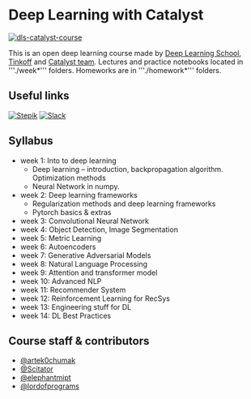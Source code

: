 # Deep Learning with Catalyst

[![dls-catalyst-course](https://github.com/catalyst-team/catalyst-pics/blob/master/pics/catalyst-dl-course-poster-eng.png)](https://github.com/catalyst-team/dl-course)

This is an open deep learning course made by [Deep Learning School](https://dlschool.org), [Tinkoff](https://tinkoff.ru) and [Catalyst team](https://github.com/catalyst-team). Lectures and practice notebooks located in '''./week*''' folders. Homeworks are in '''./homework*''' folders.

## Useful links

[![Stepik](https://img.shields.io/badge/DLS-Stepik-success)](https://stepik.org/course/83344/syllabus)
[![Slack](https://img.shields.io/badge/Catalyst-slack-success)](https://join.slack.com/t/catalyst-team-core/shared_invite/zt-d9miirnn-z86oKDzFMKlMG4fgFdZafw)

## Syllabus

- week 1: Into to deep learning
  - Deep learning – introduction, backpropagation algorithm. Optimization methods
  - Neural Network in numpy.
- week 2: Deep learning frameworks
  - Regularization methods and deep learning frameworks
  - Pytorch basics & extras
- week 3: Convolutional Neural Network
- week 4: Object Detection, Image Segmentation
- week 5: Metric Learning
- week 6: Autoencoders
- week 7: Generative Adversarial Models
- week 8: Natural Language Processing
- week 9: Attention and transformer model
- week 10: Advanced NLP
- week 11: Recommender System
- week 12: Reinforcement Learning for RecSys
- week 13: Engineering stuff for DL
- week 14: DL Best Practices

## Course staff & contributors

- [@artek0chumak](https://github.com/artek0chumak)
- [@Scitator](https://github.com/Scitator)
- [@elephantmipt](https://github.com/elephantmipt)
- [@lordofprograms](https://github.com/lordofprograms)
